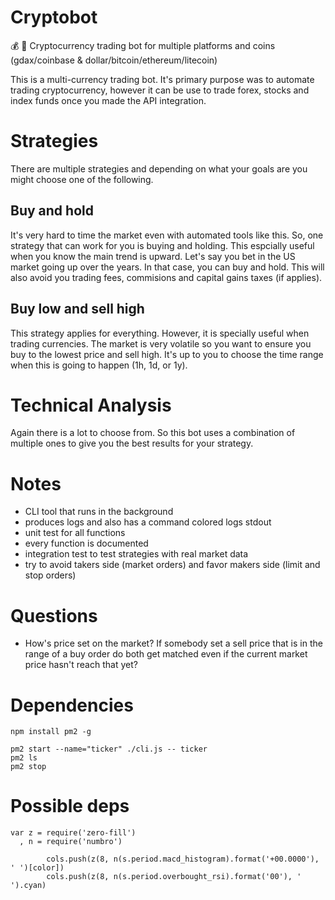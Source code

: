# Cryptobot

:moneybag: :robot: Cryptocurrency trading bot for multiple platforms and coins (gdax/coinbase & dollar/bitcoin/ethereum/litecoin)

This is a multi-currency trading bot. It's primary purpose was to automate trading cryptocurrency, however it can be use to trade forex, stocks and index funds once you made the API integration.

# Strategies

There are multiple strategies and depending on what your goals are you might choose one of the following.

## Buy and hold

It's very hard to time the market even with automated tools like this. So, one strategy that can work for you is buying and holding. This espcially useful when you know the main trend is upward. Let's say you bet in the US market going up over the years. In that case, you can buy and hold. This will also avoid you trading fees, commisions and capital gains taxes (if applies).

## Buy low and sell high

This strategy applies for everything. However, it is specially useful when trading currencies. The market is very volatile so you want to ensure you buy to the lowest price and sell high. It's up to you to choose the time range when this is going to happen (1h, 1d, or 1y).

# Technical Analysis

Again there is a lot to choose from. So this bot uses a combination of multiple ones to give you the best results for your strategy.

# Notes

- CLI tool that runs in the background
- produces logs and also has a command colored logs stdout
- unit test for all functions
- every function is documented
- integration test to test strategies with real market data
- try to avoid takers side (market orders) and favor makers side (limit and stop orders)

# Questions

- How's price set on the market? If somebody set a sell price that is in the range of a buy order do both get matched even if the current market price hasn't reach that yet?


# Dependencies

```
npm install pm2 -g

pm2 start --name="ticker" ./cli.js -- ticker
pm2 ls
pm2 stop
```

# Possible deps

```
var z = require('zero-fill')
  , n = require('numbro')

        cols.push(z(8, n(s.period.macd_histogram).format('+00.0000'), ' ')[color])
        cols.push(z(8, n(s.period.overbought_rsi).format('00'), ' ').cyan)
```
